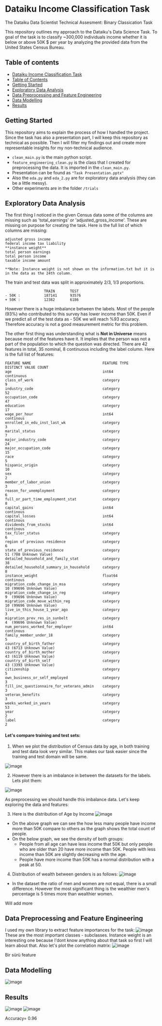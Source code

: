 # Dataiku Income Classification Task
The Dataiku Data Scientist Technical Assesment: Binary Classication Task 

This repository outlines my approach to the Dataiku's Data Science Task. To goal of the task is to classify ~300,000 individuals income whether it is below or above 50K $ per year by analyzing the provided data from the United States Census Bureau.

## Table of contents
- [Dataiku Income Classification Task](#dataiku-income-classification-task)
- [Table of Contents](#table-of-contents)
- [Getting Started](#getting-started)
- [Exploratory Data Analysis](#exploratory-data-analysis)
- [Data Preprocessing and Feature Engineering](#data-preprocessing-and-feature-engineering)
- [Data Modelling](#data-modelling)
- [Results](#results)

## Getting Started

This repository aims to explain the process of how I handled the project. Since the task has also a presentation part, I will keep this repository as technical as possible. Then I will filter my findings out and create more representable insights for my non-technical audience.

* `clean_main.py` is the main python script.
* `feature_engineering_clean.py` is the class that I created for preprocessing the data. It is imported in the `clean_main.py`. 
* Presentation can be found as `"Task Presentation.pptx"`
* Also the `eda.py` and `eda_2.py` are for exploratory data analysis (they can be a little messy). 
* Other experiments are in the folder `/trials`




## Exploratory Data Analysis

The first thing I noticed in the given Census data some of the columns are missing such as 'total_earnings' or 'adjusted_gross_income'. These are missing on purpose for creating the task. Here is the full list of which columns are missing:
```
adjusted gross income
federal income tax liability
**instance weight**
total person earnings
total person income
taxable income amount

**Note: Instance weight is not shown on the information.txt but it is in the data as the 24th column.
```

The train and test data was split in approximately 2/3, 1/3 proportions. 
```              
                  TRAIN       TEST
- 50K :           187141      93576      
+ 50K :           12382       6186        
```
However there is a huge imbalance between the labels. Most of the people (93%) who contributed to this survey has lower income than 50K. Even if we predict all of the test data as - 50K we will reach %93 accuracy. Therefore accuracy is not a good measurement metric for this problem.


The other first thing was understanding what is **Not in Universe** means because most of the features have it. It implies that the person was not a part of the population to which the question was directed. 
 There are 42 features in total, 35 nominal, 8 continuous including the label column. Here is the full list of features:

```  
FEATURE NAME                                 FEATURE TYPE                                 DISTINCT VALUE COUNT  
age                                          int64                                        continuous 
class_of_work                                category                                     9
industry_code                                category                                     52
occupation_code                              category                                     47
education                                    category                                     17
wage_per_hour                                int64                                        continous
enrolled_in_edu_inst_last_wk                 category                                     3
marital_status                               category                                     7
major_industry_code                          category                                     24
major_occupation_code                        category                                     15
race                                         category                                     5
hispanic_origin                              category                                     10
sex                                          category                                     2
member_of_labor_union                        category                                     3
reason_for_unemployment                      category                                     6
full_or_part_time_employment_stat            category                                     8
capital_gains                                int64                                        continous
capital_losses                               int64                                        continous
dividends_from_stocks                        int64                                        continous
tax_filer_status                             category                                     6
region of previous residence                 category                                     6
state_of_previous_residence                  category                                     51 (708 Unknown Value)
detailed_household_and_family_stat           category                                     38
detailed_household_summary_in_household      category                                     8
instance_weight                              float64                                      continous
migration_code_change_in_msa                 category                                     10 (99696 Unknown Value)
migration_code_change_in_reg                 category                                     9  (99696 Unknown Value)
migration_code_move_within_reg               category                                     10 (99696 Unknown Value)
live_in_this_house_1_year_ago                category                                     3
migration_prev_res_in_sunbelt                category                                     4  (99696 Unknown Value)
num_persons_worked_for_employer              int64                                        continous
family_member_under_18                       category                                     5
country_of_birth_father                      category                                     43 (6713 Unknown Value)
country_of_birth_mother                      category                                     43 (6119 Unknown Value)
country_of_birth_self                        category                                     43 (3393 Unknown Value)
citizenship                                  category                                     5
own_business_or_self_employed                category                                     3
fill_inc_questionnaire_for_veterans_admin    category                                     3
veteran_benefits                             category                                     3
weeks_worked_in_years                        category                                     53
year                                         category                                     2
label                                        category                                     2
```  
#### Let's compare training and test sets:

1) When we plot the distribution of Census data by age, in both training and test data look very similar. This makes our task easier since the training and test domain will be same.

![image](https://user-images.githubusercontent.com/32769732/120935774-35df2d00-c6b9-11eb-90b1-fd4b84c3bc6a.png)

2) However there is an imbalance in between the datasets for the labels. Lets plot them:

![image](https://user-images.githubusercontent.com/32769732/120935802-5b6c3680-c6b9-11eb-85d5-97bceef5dc7f.png)

As preprocessing we should handle this imbalance data. Let's keep exploring the data and features:

3) Here is the distribution of Age by Income
![image](https://user-images.githubusercontent.com/32769732/120935850-90788900-c6b9-11eb-91da-bd1f2238ed76.png)
* On the above graph we can see the how less many people have income more than 50K compare to others as the graph shows the total count of people.
* On the below graph, we see the density of both groups:
    * People from all age can have less income that 50K but only people who are older than 20 have more income than 50K. People with less income than 50K are slightly decreasing with the age.
    * People have more income than 50K has a normal distribution with a peak at 50.
4) Distribution of wealth between genders is as follows:
![image](https://user-images.githubusercontent.com/32769732/120940768-c296e480-c6d3-11eb-9099-cd0b4535ffd9.png)

* In the dataset the ratio of men and women are not equal, there is a small difference. However the most significant thing is the wealthier men's percentage is 5 times more than wealthier women.

Will add more
## Data Preprocessing and Feature Engineering
I used my own library to extract feature importances for the task:
![image](https://user-images.githubusercontent.com/32769732/120941836-e3623880-c6d9-11eb-9047-18158b1e0c64.png)
These are the most important classes - subclasses. Instance weight is an interesting one because I'dont know anything about that task so first I will learn about that. Also let's plot the correlation matrix:
![image](https://user-images.githubusercontent.com/32769732/120942495-2d4d1d80-c6de-11eb-8d30-644df2af7212.png)


Bir sürü feature
## Data Modelling
![image](https://user-images.githubusercontent.com/32769732/121442435-89af7780-c940-11eb-8103-cf302996d67a.png)
## Results
![image](https://user-images.githubusercontent.com/32769732/121442442-8e742b80-c940-11eb-9089-640922d076cc.png)
![image](https://user-images.githubusercontent.com/32769732/121442408-7d2b1f00-c940-11eb-8684-32836d2f8051.png)

Accuracy= 0.96


